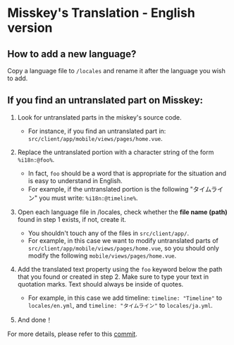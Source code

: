 Misskey's Translation - English version
============

How to add a new language?
----------------------
Copy a language file to `/locales` and rename it after the language you wish to add.

If you find an untranslated part on Misskey:
-------------------------------

1. Look for untranslated parts in the miskey's source code.
	- For instance, if you find an untranslated part in: `src/client/app/mobile/views/pages/home.vue`.

2. Replace the untranslated portion with a character string of the form `%i18n:@foo%`.
	- In fact, `foo` should be a word that is appropriate for the situation and is easy to understand in English.
	- For example, if the untranslated portion is the following "タイムライン" you must write: `%i18n:@timeline%`.

3. Open each language file in /locales, check whether the <strong>file name (path)</strong> found in step 1 exists, if not, create it.
	- You shouldn't touch any of the files in `src/client/app/`.
	- For example, in this case we want to modify untranslated parts of `src/client/app/mobile/views/pages/home.vue`, so you should only modify the following `mobile/views/pages/home.vue`.

4. Add the translated text property using the `foo` keyword below the path that you found or created in step 2. Make sure to type your text in quotation marks. Text should always be inside of quotes.
	-   For example, in this case we add timeline: `timeline: "Timeline"` to `locales/en.yml`, and `timeline: "タイムライン"` to `locales/ja.yml`.

5. And done！

For more details, please refer to this [commit](https://github.com/syuilo/misskey/commit/10f6d5980fa7692ccb45fbc5f843458b69b7607c).
